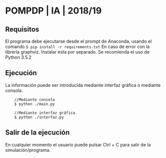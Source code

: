 # POMPDP | IA | 2018/19
## Requisitos
El programa debe ejecutarse desde el prompt de Anaconda, usando el comando
`$ pip install -r requirements.txt`
En caso de error con la librería graphviz. Instalar esta por separado.
Se recomienda el uso de Python 3.5.2
## Ejecución
La información puede ser introducida mediante interfaz gráfica o mediante consola.
```
    //Mediante consola
    $ python ./main.py

    //Mediante interfaz gráfica
    $ python ./interfaz.py	
```

## Salir de la ejecución
En cualquier momento el usuario puede pulsar Ctrl + C para salir de la simulación/programa.

